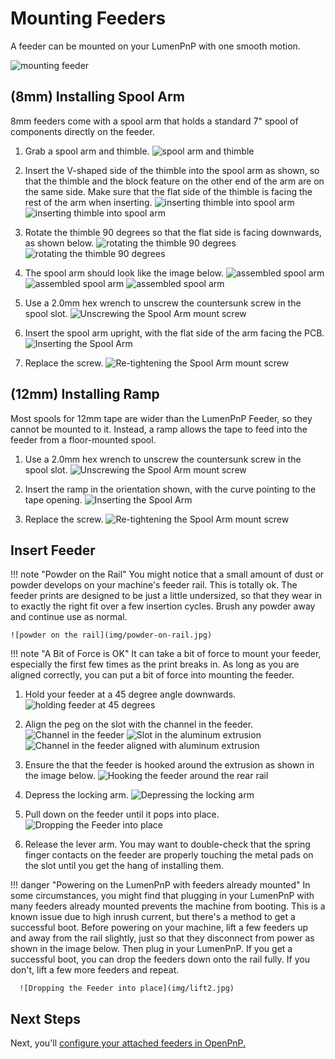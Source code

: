# Mounting Feeders

A feeder can be mounted on your LumenPnP with one smooth motion.

![mounting feeder](img/mounting.gif)

## (8mm) Installing Spool Arm

8mm feeders come with a spool arm that holds a standard 7" spool of components directly on the feeder.

1. Grab a spool arm and thimble.
   ![spool arm and thimble](img/spool-parts.jpg)

2. Insert the V-shaped side of the thimble into the spool arm as shown, so that the thimble and the block feature on the other end of the arm are on the same side. Make sure that the flat side of the thimble is facing the rest of the arm when inserting.
   ![inserting thimble into spool arm](img/thimble-inserted.jpg)
   ![inserting thimble into spool arm](img/thimble-inserted-back.jpg)

3. Rotate the thimble 90 degrees so that the flat side is facing downwards, as shown below.
   ![rotating the thimble 90 degrees](img/thimble-rotate.jpg)
   ![rotating the thimble 90 degrees](img/thimble-rotate-back.jpg)

4. The spool arm should look like the image below.
   ![assembled spool arm](img/spool-assembled-1.jpg)
   ![assembled spool arm](img/spool-assembled-2.jpg)
   ![assembled spool arm](img/spool-assembled-3.jpg)

5. Use a 2.0mm hex wrench to unscrew the countersunk screw in the spool slot.
   ![Unscrewing the Spool Arm mount screw](img/IMG_2146.JPG)

6. Insert the spool arm upright, with the flat side of the arm facing the PCB.
   ![Inserting the Spool Arm](img/IMG_2147.JPG)

7. Replace the screw.
   ![Re-tightening the Spool Arm mount screw](img/IMG_2149.JPG)

## (12mm) Installing Ramp

Most spools for 12mm tape are wider than the LumenPnP Feeder, so they cannot be mounted to it. Instead, a ramp allows the tape to feed into the feeder from a floor-mounted spool.

1. Use a 2.0mm hex wrench to unscrew the countersunk screw in the spool slot.
   ![Unscrewing the Spool Arm mount screw](img/IMG_2146.JPG)

2. Insert the ramp in the orientation shown, with the curve pointing to the tape opening.
   ![Inserting the Spool Arm](img/inserting-ramp.jpg)

3. Replace the screw.
   ![Re-tightening the Spool Arm mount screw](img/screwing-in-ramp.jpg)

## Insert Feeder

!!! note "Powder on the Rail"
    You might notice that a small amount of dust or powder develops on your machine's feeder rail. This is totally ok. The feeder prints are designed to be just a little undersized, so that they wear in to exactly the right fit over a few insertion cycles. Brush any powder away and continue use as normal.

    ![powder on the rail](img/powder-on-rail.jpg)

!!! note "A Bit of Force is OK"
      It can take a bit of force to mount your feeder, especially the first few times as the print breaks in. As long as you are aligned correctly, you can put a bit of force into mounting the feeder.

1. Hold your feeder at a 45 degree angle downwards.
   ![holding feeder at 45 degrees](img/IMG_2150.JPG)

2. Align the peg on the slot with the channel in the feeder.
   ![Channel in the feeder](img/alignment-slot.JPG)
   ![Slot in the aluminum extrusion](img/IMG_2175.JPG)
   ![Channel in the feeder aligned with aluminum extrusion](img/IMG_2156.JPG)

3. Ensure the that the feeder is hooked around the extrusion as shown in the image below.
   ![Hooking the feeder around the rear rail](img/IMG_2158.JPG)

4. Depress the locking arm.
   ![Depressing the locking arm](img/IMG_2159.JPG)

5. Pull down on the feeder until it pops into place.
   ![Dropping the Feeder into place](img/IMG_2161.JPG)

6. Release the lever arm. You may want to double-check that the spring finger contacts on the feeder are properly touching the metal pads on the slot until you get the hang of installing them.

!!! danger "Powering on the LumenPnP with feeders already mounted"
      In some circumstances, you might find that plugging in your LumenPnP with many feeders already mounted prevents the machine from booting. This is a known issue due to high inrush current, but there's a method to get a successful boot. Before powering on your machine, lift a few feeders up and away from the rail slightly, just so that they disconnect from power as shown in the image below. Then plug in your LumenPnP. If you get a successful boot, you can drop the feeders down onto the rail fully. If you don't, lift a few more feeders and repeat.

      ![Dropping the Feeder into place](img/lift2.jpg)

## Next Steps

Next, you'll [configure your attached feeders in OpenPnP.](../5-openpnp-setup/feeder-openpnp-setup.md)
